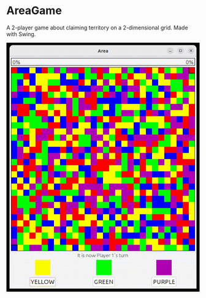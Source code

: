# AreaGame
A 2-player game about claiming territory on a 2-dimensional grid. Made with Swing.

![Preview](/preview/preview.gif)
